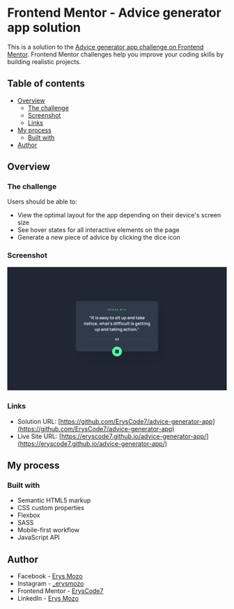 # Frontend Mentor - Advice generator app solution

This is a solution to the [Advice generator app challenge on Frontend Mentor](https://www.frontendmentor.io/challenges/advice-generator-app-QdUG-13db). Frontend Mentor challenges help you improve your coding skills by building realistic projects.

## Table of contents

- [Overview](#overview)
  - [The challenge](#the-challenge)
  - [Screenshot](#screenshot)
  - [Links](#links)
- [My process](#my-process)
  - [Built with](#built-with)
- [Author](#author)

## Overview

### The challenge

Users should be able to:

- View the optimal layout for the app depending on their device's screen size
- See hover states for all interactive elements on the page
- Generate a new piece of advice by clicking the dice icon

### Screenshot

![](design/desktop-design.jpg)

### Links

- Solution URL: [https://github.com/ErysCode7/advice-generator-app](https://github.com/ErysCode7/advice-generator-app)
- Live Site URL: [https://eryscode7.github.io/advice-generator-app/](https://eryscode7.github.io/advice-generator-app/)

## My process

### Built with

- Semantic HTML5 markup
- CSS custom properties
- Flexbox
- SASS 
- Mobile-first workflow
- JavaScript API

## Author

- Facebook - [Erys Mozo](https://web.facebook.com/erys.mozo/)
- Instagram - [_erysmozo](https://www.instagram.com/_erysmozo/)
- Frontend Mentor - [ErysCode7](https://www.frontendmentor.io/profile/ErysCode7)
- LinkedIn - [Erys Mozo](https://www.linkedin.com/in/erys-mozo-280190230/)

